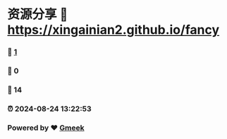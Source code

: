 # 资源分享 :link: https://xingainian2.github.io/fancy 
### :page_facing_up: [1](https://xingainian2.github.io/fancy/tag.html) 
### :speech_balloon: 0 
### :hibiscus: 14 
### :alarm_clock: 2024-08-24 13:22:53 
### Powered by :heart: [Gmeek](https://github.com/Meekdai/Gmeek)
